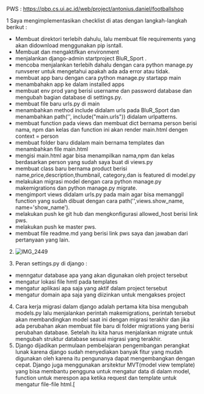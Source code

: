 PWS : https://pbp.cs.ui.ac.id/web/project/antonius.daniel/footballshop

1 Saya mengimplementasikan checklist di atas dengan langkah-langkah berikut : 
  - Membuat direktori terlebih dahulu, lalu membuat file requirements yang akan didownload menggunakan pip isntall.
  - Membuat dan mengaktifkan environment
  - menjalankan django-admin startproject BluR_Sport .
  - mencoba menjalankan terlebih dahalu dengan cara python manage.py runvserer untuk mengetahui apakah ada ada error atau tidak.
  - membuat app baru dengan cara python manage.py startapp main
  - menambahakn app ke dalam installed apps
  - membuat env prod yang berisi username dan password database dan mengubah bagian database di settings.py.
  - membuat file baru urls.py di main
  - menambahkan method include didalam urls pada BluR_Sport dan menambahkan path('', include("main.urls")) didalam urlpatterns.
  - membuat function pada views dan membuat dict bernama person berisi nama, npm dan kelas dan function ini akan render main.html dengen context = person
  - membuat folder baru didalam main bernama templates dan menambahkan file main.html
  - mengisi main.html agar bisa menampilkan nama,npm dan kelas berdasarkan person yang sudah saya buat di views.py
  - membuat class baru bernama product berisi name,price,description,thumbnail, category,dan is featured di model.py
  - melakukan migrasi model dengan cara python manage.py makemigrations dan python manage.py migrate.
  - mengimport views didalam urls.py pada main agar bisa memanggil function yang sudah dibuat dengan cara path('',views.show_name, name='show_name').
  - melakukan push ke git hub dan mengkonfigurasi allowed_host berisi link pws.
  - melakukan push ke master pws.
  - membuat file readme.md yang berisi link pws saya dan jawaban dari pertanyaan yang lain.
2. ![IMG_2449](https://github.com/user-attachments/assets/04832a45-e1f3-4de4-84da-e096fb833a76)

3. Peran settings.py di django :
  - menngatur database apa yang akan digunakan oleh project tersebut
  - mengatur lokasi file hmtl pada templates
  - mengatur aplikasi apa saja yang aktif dalam project tersebut
  - mengatur domain apa saja yang diizinkan untuk mengakses project
4. Cara kerja migrasi dalam django adalah pertama kita bisa mengubah models.py lalu menjalankan perintah makemigrations, perintah tersebut akan membandingkan model saat ini dengan migrasi terakhir dan jika ada perubahan akan membuat file baru di folder migrations yang berisi perubahan database. Setelah itu kita harus menjalankan migrate untuk mengubah struktur database sesuai migrasi yang terakhir.
5. Django dijadikan permulaan pembelajaran pengembangan perangkat lunak karena django sudah menyediakan banyak fitur yang mudah digunakan oleh karena itu pengunanya dapat mengembangkan dengan cepat. Django juga menggunakan arsitektur MVT(model view template) yang bisa membantu pengguna untuk mengatur data di dalam model, function untuk merespon apa ketika request dan template untuk mengatur file-file html.[

